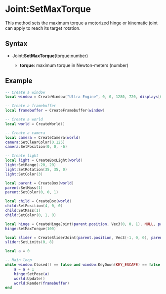 # Joint:SetMaxTorque

This method sets the maximum torque a motorized hinge or kinematic joint can apply to reach its target rotation.

## Syntax

- Joint:**SetMaxTorque**(torque:number)

  - **torque**: maximum torque in Newton-meters (number)

## Example

```lua
-- Create a window
local window = CreateWindow("Ultra Engine", 0, 0, 1280, 720, displays[0], WINDOW_CENTER + WINDOW_TITLEBAR)

-- Create a framebuffer
local framebuffer = CreateFramebuffer(window)

-- Create a world
local world = CreateWorld()

-- Create a camera
local camera = CreateCamera(world)
camera:SetClearColor(0.125)
camera:SetPosition(0, 0, -6)

-- Create light
local light = CreateBoxLight(world)
light:SetRange(-20, 20)
light:SetRotation(35, 35, 0)
light:SetColor(3)

local parent = CreateBox(world)
parent:SetMass(1)
parent:SetColor(0, 0, 1)

local child = CreateBox(world)
child:SetPosition(4, 0, 0)
child:SetMass(1)
child:SetColor(0, 1, 0)

local hinge = CreateHingeJoint(parent.position, Vec3(0, 0, 1), NULL, parent)
hinge:SetMaxTorque(100)

local slider = CreateSliderJoint(parent.position, Vec3(-1, 0, 0), parent, child)
slider:SetLimits(0, 8)

local a = 0

-- Main loop
while window:Closed() == false and window:KeyDown(KEY_ESCAPE) == false do
    a = a + 1
    hinge:SetPose(a)
    world:Update()
    world:Render(framebuffer)
end
```